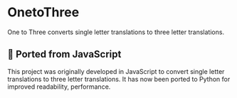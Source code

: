 # OnetoThree
One to Three converts single letter translations to three letter translations.

## 🔄 Ported from JavaScript

This project was originally developed in JavaScript to convert single letter translations to three letter translations. It has now been ported to Python for improved readability, performance.

